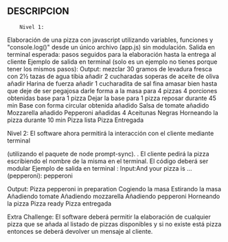 ##  DESCRIPCION

        Nivel 1:
Elaboración de una pizza con javascript utilizando variables, funciones y "console.log()" desde un único archivo (app.js) sin modulación.
Salida en terminal esperada: pasos seguidos para la elaboración hasta la entrega al cliente
Ejemplo de salida en terminal (solo es un ejemplo no tienes porque tener los mismos pasos):
Output:
mezclar 30 gramos de levadura fresca con 2½ tazas de agua tibia
añadir 2 cucharadas soperas de aceite de oliva
añadir Harina de fuerza
añadir 1 cucharadita de sal fina
amasar bien hasta que deje de ser pegajosa
darle forma a la masa para 4 pizzas
4 porciones obtenidas
base para 1 pizza
Dejar la base para 1 pizza reposar durante 45 min
Base con forma circular obtenida
añadido Salsa de tomate
añadido Mozzarella
añadido Pepperoni
añadidas 4 Aceitunas Negras
Horneando la pizza durante 10 min
Pizza lista
Pizza Entregada

Nivel 2:
El software ahora permitirá la interacción con el cliente mediante terminal 

(utilizando el paquete de node prompt-sync).  .
El cliente pedirá la pizza escribiendo el nombre de la misma en el terminal.
El código deberá ser modular
Ejemplo de salida en terminal :
Input:And your pizza is ... (pepperoni): pepperoni

Output:
Pizza pepperoni in preparation
Cogiendo la masa
Estirando la masa
Añadiendo tomate
Añadiendo mozzarella
Añadiendo pepperoni
Horneando la pizza
Pizza ready
Pizza entregada

Extra Challenge:
El software deberá permitir la elaboración de cualquier pizza que se añada al listado de pizzas disponibles y si no existe está pizza entonces se deberá devolver un mensaje al cliente.